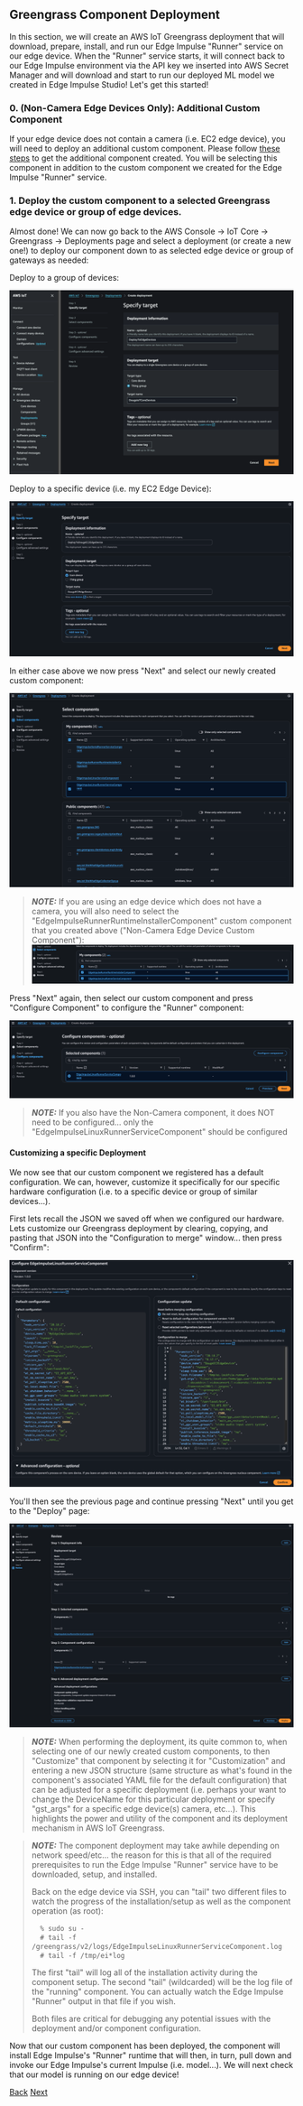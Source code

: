 
## Greengrass Component Deployment

In this section, we will create an AWS IoT Greengrass deployment that will download, prepare, install, and run our Edge Impulse "Runner" service on our edge device. When the  "Runner" service starts, it will connect back to our Edge Impulse environment via the API key we inserted into AWS Secret Manager and will download and start to run our deployed ML model we created in Edge Impulse Studio!  Let's get this started!

### 0. (Non-Camera Edge Devices Only): Additional Custom Component 

If your edge device does not contain a camera (i.e. EC2 edge device), you will need to deploy an additional custom component. Please follow [these steps](./NonCameraCustomComponent.md) to get the additional component created. You will be selecting this component in addition to the custom component we created for the Edge Impulse "Runner" service. 

### 1. Deploy the custom component to a selected Greengrass edge device or group of edge devices. 

Almost done!  We can now go back to the AWS Console -> IoT Core -> Greengrass -> Deployments page and select a deployment (or create a new one!) to deploy our component down to as selected edge device or group of gateways as needed: 

Deploy to a group of devices:

![GGDeploy](GG_Create_Deployment.png)

Deploy to a specific device (i.e. my EC2 Edge Device):

![GGDeploy](GG_Create_Deployment_2.png)

In either case above we now press "Next" and select our newly created custom component:

![GGDeploy](GG_Create_Deployment_3.png)

>**_NOTE:_**
>If you are using an edge device which does not have a camera, you will also need to select the "EdgeImpulseRunnerRuntimeInstallerComponent" custom component that you created above ("Non-Camera Edge Device Custom Component"):
>![GGDeploy](GG_Create_Deployment_3a.png)

Press "Next" again, then select our custom component and press "Configure Component" to configure the "Runner" component:

![GGDeploy](GG_Create_Deployment_4.png)

>**_NOTE:_**
>If you also have the Non-Camera component, it does NOT need to be configured... only the "EdgeImpulseLinuxRunnerServiceComponent" should be configured

#### Customizing a specific Deployment

We now see that our custom component we registered has a default configuration. We can, however, customize it specifically for our specific hardware configuration (i.e. to a specific device or group of similar devices...).  

First lets recall the JSON we saved off when we configured our hardware. Lets customize our Greengrass deployment by clearing, copying, and pasting that JSON into the "Configuration to merge" window... then press "Confirm":

![GGDeploy](GG_Create_Deployment_5.png)

You'll then see the previous page and continue pressing "Next" until you get to the "Deploy" page:

![GGDeploy](GG_Create_Deployment_6.png)

> **_NOTE:_**
>When performing the deployment, its quite common to, when selecting one of our newly created custom components, to then "Customize" that component by selecting it for "Customization" and entering a new JSON structure (same structure as what's found in the component's associated YAML file for the default configuration) that can be adjusted for a specific deployment (i.e. perhaps your want to change the DeviceName for this particular deployment or specify "gst_args" for a specific edge device(s) camera, etc...). This highlights the power and utility of the component and its deployment mechanism in AWS IoT Greengrass.


> **_NOTE:_**
> The component deployment may take awhile depending on network speed/etc... the reason for this is that all of the required prerequisites to run the Edge Impulse "Runner" service have to be downloaded, setup, and installed. 
> 
> Back on the edge device via SSH, you can "tail" two different files to watch the progress of the installation/setup as well as the component operation (as root):
> 
> 		% sudo su - 
> 		# tail -f /greengrass/v2/logs/EdgeImpulseLinuxRunnerServiceComponent.log
> 		# tail -f /tmp/ei*log
> 
> The first "tail" will log all of the installation activity during the component setup. The second "tail" (wildcarded) will be the log file of the "running" component. You can actually watch the Edge Impulse "Runner" output in that file if you wish. 
> 
> Both files are critical for debugging any potential issues with the deployment and/or component configuration. 

Now that our custom component has been deployed, the component will install Edge Impulse's "Runner" runtime that will then, in turn, pull down and invoke our Edge Impulse's current Impulse (i.e. model...). We will next check that our model is running on our edge device!



[Back](../5_EdgeImpulseCustomComponentInstallation/EdgeImpulseCustomComponentInstall.md) [Next](../7_Running/Running.md)